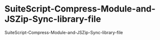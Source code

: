 # SuiteScript-Compress-Module-and-JSZip-Sync-library-file
 SuiteScript-Compress-Module-and-JSZip-Sync-library-file

